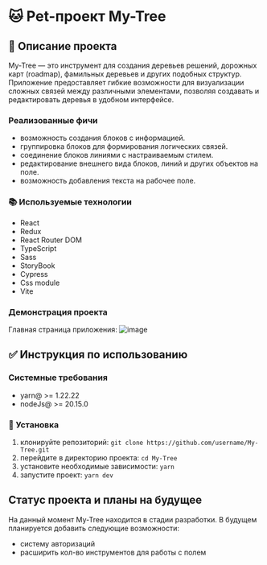 # 🐱 Pet-проект My-Tree

## 📝 Описание проекта

My-Tree — это инструмент для создания деревьев решений, дорожных карт (roadmap), фамильных деревьев и других подобных структур. Приложение предоставляет гибкие возможности для визуализации сложных связей между различными элементами, позволяя создавать и редактировать деревья в удобном интерфейсе.

### Реализованные фичи

- возможность создания блоков с информацией.
- группировка блоков для формирования логических связей.
- соединение блоков линиями с настраиваемым стилем.
- редактирование внешнего вида блоков, линий и других объектов на поле.
- возможность добавления текста на рабочее поле.

### 📚 Используемые технологии

- React
- Redux
- React Router DOM
- TypeScript
- Sass
- StoryBook
- Cypress
- Css module
- Vite

### Демонстрация проекта

Главная страница приложения:
![image](https://github.com/user-attachments/assets/83128303-c422-4b84-a5da-5e9d2ed89b51)

## ✅ Инструкция по использованию

### Системные требования

- yarn@ >= 1.22.22
- nodeJs@ >= 20.15.0

### 🚀 Установка

1. клонируйте репозиторий: ```git clone https://github.com/username/My-Tree.git```
2. перейдите в директорию проекта: ```cd My-Tree```
3. установите необходимые зависимости: ```yarn```
4. запустите проект: ```yarn dev```

## Статус проекта и планы на будущее

На данный момент My-Tree находится в стадии разработки. В будущем планируется добавить следующие возможности:
- систему авторизаций
- расширить кол-во инструментов для работы с полем
